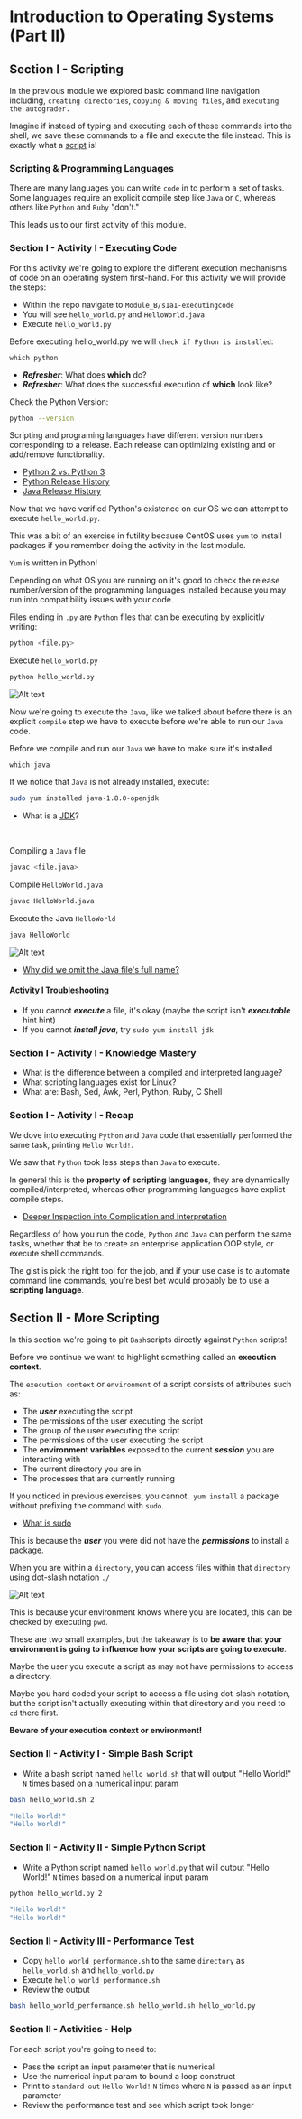 # Introduction to Operating Systems (Part II)


## Section I - Scripting

In the previous module we explored basic command line navigation including, 
``creating directories``, ``copying & moving files``, and ``executing the autograder.``

Imagine if instead of typing and executing each of these commands into the shell, we
save these commands to a file and execute the file instead. This is exactly what a [script](https://www.wikiwand.com/en/Scripting_language) is!


### Scripting & Programming Languages

There are many languages you can write ``code`` in to perform a set of tasks. 
Some languages require an explicit compile step like ``Java`` or ``C``, whereas others like
``Python`` and ``Ruby`` "don't." 

This leads us to our first activity of this module.

### Section I - Activity I - Executing Code

For this activity we're going to explore the different execution mechanisms of code on an 
operating system first-hand. For this activity we will provide the steps:

- Within the repo navigate to ``Module_B/s1a1-executingcode``
- You will see ``hello_world.py`` and ``HelloWorld.java``
- Execute `hello_world.py`

Before executing hello_world.py we will ``check if Python is installed``:

```
which python
```

- ***Refresher***: What does **which** do?
- ***Refresher***: What does the successful execution of **which** look like?

Check the Python Version:
```bash
python --version
```

Scripting and programing languages have different version numbers corresponding to a release. Each release can
optimizing existing and or add/remove functionality.


- [Python 2 vs. Python 3](https://learntocodewith.me/programming/python/python-2-vs-python-3/)
- [Python Release History](https://www.wikiwand.com/en/History_of_Python)
- [Java Release History](https://www.wikiwand.com/en/Java_version_history)


Now that we have verified Python's existence on our OS we can attempt to 
execute ``hello_world.py``.

This was a bit of an exercise in futility because CentOS uses ``yum`` to install packages 
if you remember doing the activity in the last module. 

`Yum` is written in Python! 

Depending on what OS 
you are running on it's good to check the release number/version of the programming languages installed because 
you may run into compatibility issues with your code.

Files ending in ``.py`` are ``Python`` files that can be executing by explicitly writing:

```bash
python <file.py>
```

Execute ``hello_world.py``
```bash
python hello_world.py
```

![Alt text](./resources/ss_activity_i.png?raw=true)

Now we're going to execute the ``Java``, like we talked about before there is an 
explicit ``compile`` step we have to execute before we're able to run our ``Java`` code.

Before we compile and run our ``Java`` we have to make sure it's installed

```
which java
```

If we notice that ``Java`` is not already installed, execute:

```bash
sudo yum installed java-1.8.0-openjdk
```

- What is a [JDK](https://www.wikiwand.com/en/Java_Development_Kit)?

</br>


Compiling a ``Java`` file
```bash
javac <file.java>
```
Compile `HelloWorld.java`
```bash
javac HelloWorld.java
```

Execute the Java ``HelloWorld``

```bash 
java HelloWorld
```

![Alt text](./resources/ss_activity_i2.png?raw=true)

- [Why did we omit the Java file's full name?](https://stackoverflow.com/questions/17703461/why-dont-we-use-the-class-extension-with-java-command)

#### Activity I Troubleshooting

- If you cannot ***execute*** a file, it's okay (maybe the script isn't ***executable*** hint hint)
- If you cannot ***install java***, try ``sudo yum install jdk``

### Section I - Activity I - Knowledge Mastery

- What is the difference between a compiled and interpreted language?
- What scripting languages exist for Linux?
- What are: Bash, Sed, Awk, Perl, Python, Ruby, C Shell

### Section I - Activity I - Recap

We dove into executing ``Python`` and ``Java`` code that essentially performed the same task, printing ``Hello World!``.

We saw that ``Python`` took less steps than ``Java`` to execute.

In general this is the **property of scripting languages**, they are dynamically compiled/interpreted, whereas
other programming languages have explict compile steps.

- [Deeper Inspection into Complication and Interpretation](https://medium.com/basecs/a-deeper-inspection-into-compilation-and-interpretation-d98952ebc842)

Regardless of how you run the code, ``Python`` and ``Java`` can perform the same tasks, whether that be to 
create an enterprise application OOP style, or execute shell commands.

The gist is pick the right tool for the job, and if your use case is to automate command line commands, you're best bet would probably 
be to use a **scripting language**.

## Section II - More Scripting

In this section we're going to pit ``Bash``scripts directly against ``Python`` scripts!

Before we continue we want to highlight something called an **execution context**.

The ``execution context`` or ``environment`` of a script consists of attributes such as:

- The ***user*** executing the script
- The permissions of the user executing the script
- The group of the user executing the script
- The permissions of the user executing the script
- The **environment variables** exposed to the current ***session*** you are interacting with
- The current directory you are in
- The processes that are currently running

If you noticed in previous exercises, you cannot `` yum install`` a package without prefixing the command with ``sudo``.

- [What is sudo](https://www.linux.com/learn/linux-101-introduction-sudo)

This is because the ***user*** you were did not have the ***permissions*** to install a package.


When you are within a ``directory``, you can access files within that ``directory`` using dot-slash notation 
``./``

![Alt text](./resources/ss_section_ii.png?raw=true)

This is because your environment knows where you are located, this can be checked 
by executing ``pwd``.

These are two small examples, but the takeaway is to **be aware that your environment is going to influence 
how your scripts are going to execute**. 

Maybe the user you execute a script as
may not have permissions to access a directory. 

Maybe you hard coded your script to access a file using dot-slash notation, but the script isn't
actually executing within that directory and you need to ``cd`` there first.

**Beware of your execution context or environment!**


### Section II - Activity I - Simple Bash Script

- Write a bash script named ``hello_world.sh`` that will output "Hello World!" ``N`` times based on a numerical input param


```bash
bash hello_world.sh 2

"Hello World!"
"Hello World!"
```

### Section II - Activity II - Simple Python Script

- Write a Python script named ``hello_world.py`` that will output "Hello World!" ``N`` times based on a numerical input param

```bash
python hello_world.py 2

"Hello World!"
"Hello World!"
```

### Section II - Activity III - Performance Test

- Copy ``hello_world_performance.sh`` to the same ``directory`` as ``hello_world.sh`` and ``hello_world.py``
- Execute ``hello_world_performance.sh``
- Review the output

```bash
bash hello_world_performance.sh hello_world.sh hello_world.py

```

### Section II - Activities - Help

For each script you're going to need to:

- Pass the script an input parameter that is numerical
- Use the numerical input param to bound a loop construct
- Print to ``standard out`` ``Hello World!`` ``N`` times where ``N`` is passed as an input parameter
- Review the performance test and see which script took longer
